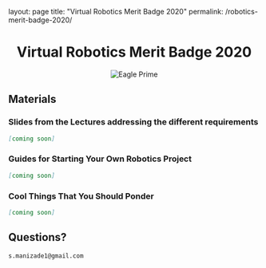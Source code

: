 layout: page
title: "Virtual Robotics Merit Badge 2020"
permalink: /robotics-merit-badge-2020/
<div align="center">
  <h1 align="center">Virtual Robotics Merit Badge 2020</h1>
  <img align="center" src="https://coolmaterial.com/wp-content/uploads/2019/09/MegaBots-16ft-Tall-Eagle-Prime-Battle-Robot-Is-for-Sale.jpg" alt="Eagle Prime">
</div>

## Materials

### Slides from the Lectures addressing the different requirements
```markdown
[coming soon]
```

### Guides for Starting Your Own Robotics Project
```markdown
[coming soon]
```

### Cool Things That You Should Ponder
```markdown
[coming soon]
```

## Questions?
```markdown
s.manizade1@gmail.com
